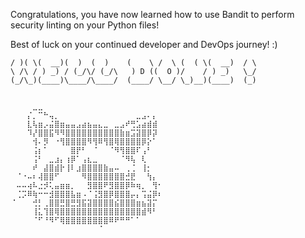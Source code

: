 Congratulations, you have now learned how to use Bandit to perform security linting on your Python files! 

Best of luck on your continued developer and DevOps journey! :)

```
/ )( \(  __)(  )  (  )    (    \ /  \ (  ( \(  __)  / \  
\ /\ / ) _) / (_/\/ (_/\   ) D ((  O )/    / ) _)   \_/  
(_/\_)(____)\____/\____/  (____/ \__/ \_)__)(____)  (_)  


⠀⠀⠀⠀⣀⣀⠀⠀⠀⠀⠀⠀⠀⠀⠀⠀⠀⠀⠀⠀⠀⠀⠀⠀⠀⠀⠀⠀
⠀⠀⠀⡌⡀⠉⠓⢤⡀⠀⠀⠀⠀⠀⠀⠀⠀⠀⠀⠀⠀⠀⠀⣀⣠⠄⡄⠀
⠀⠀⠀⣇⢧⣶⡠⣬⣿⣶⣤⣤⣠⣴⣦⣤⣄⣀⠀⣀⣠⠞⢛⣡⣴⣾⣾⠀
⠀⠀⠀⠹⡜⣿⣿⣯⠻⠻⣿⣿⣿⣿⣿⣿⣿⣿⣿⣿⣷⣶⣩⣽⣿⡿⡽⠀
⠀⠀⠀⠀⢺⠄⡻⠀⠐⢻⣿⣿⣿⣿⠻⢻⠿⢻⣿⢿⣿⣿⣿⣿⡿⡕⠁⠀
⠀⠀⠀⠀⢨⡆⠁⠀⠀⠀⠀⣿⡟⠃⠀⠈⠀⠀⠈⠻⢻⣿⣿⠏⢠⠃⠀⠀
⠀⠀⠀⠀⢨⠃⠀⣀⣰⡄⢰⡿⠁⢠⣆⣀⠀⠀⠀⠀⠈⠻⢧⠀⢇⠀⠀⠀
⠀⠀⠀⠀⠞⠀⣼⣿⣾⡗⢸⠇⣰⣿⣿⣿⣿⣷⣤⠤⠀⢀⢈⠀⢸⡂⠀⠀
⠀⠈⠐⠤⠆⢼⣿⣿⠋⠀⠀⠀⠀⠻⣿⣿⣿⣿⣿⣿⣿⣚⣟⠀⠀⢳⡄⠀
⠀⠤⠤⢴⠧⣐⡺⢅⣤⣶⣶⡀⠀⠀⣻⣿⣿⠟⣻⣿⣿⡿⠷⢶⡀⠀⢻⠂
⠀⢈⡩⠿⢷⠒⠒⣺⣿⣿⣿⣧⣶⠠⠈⢨⣻⣿⡿⣿⣿⣿⡤⡄⢩⣬⡿⠆
⠈⠀⠀⠀⢚⡃⢀⣿⣿⣛⣿⣛⣻⣯⣽⣿⣿⣿⣿⣮⣿⣿⣿⣶⣦⣽⡍⠀
⠀⠀⠀⠀⢸⣅⢹⣿⢿⣿⣿⣿⣿⣿⣿⣿⣿⣿⣿⣿⣿⣿⣿⣿⣾⠻⠃⠀
⠀⠀⠀⠀⠈⠋⠘⠻⠋⢿⣿⣿⣿⣿⣿⣿⣿⣿⠿⠟⠛⠛⠁⠁⠀⠀⠀⠀
⠀⠀⠀⠀⠀⠀⠀⠀⠀⠀⠀⠀⠀⠀⠀⠀⠈⠀⠀⠀⠀⠀⠀⠀⠀⠀⠀⠀
```
